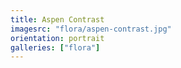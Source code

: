```yaml
---
title: Aspen Contrast
imagesrc: "flora/aspen-contrast.jpg"
orientation: portrait
galleries: ["flora"]
---
```

